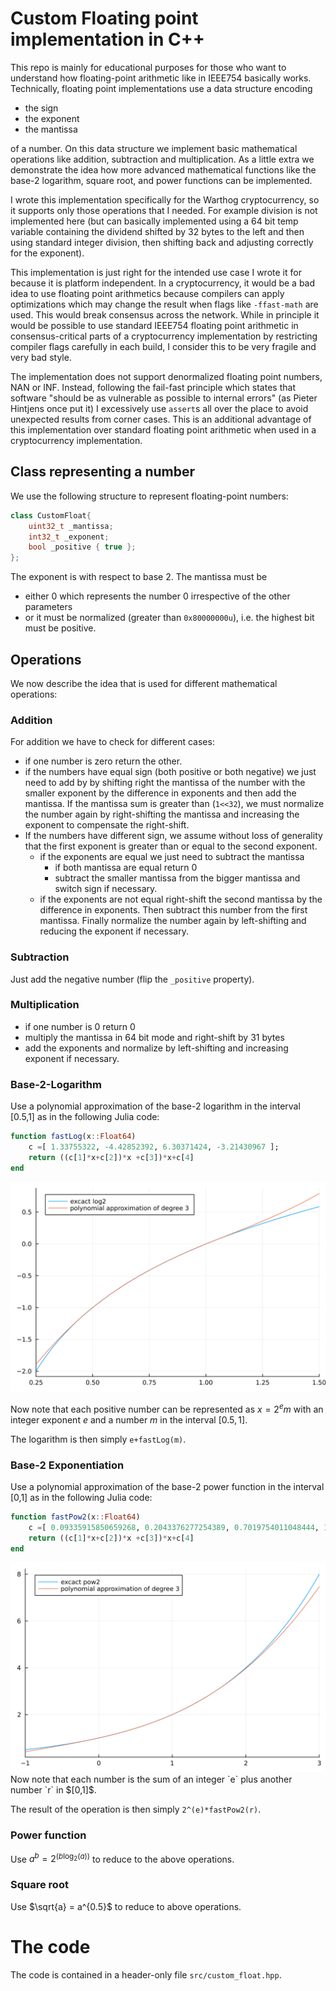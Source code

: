 # Custom Floating point implementation in C++
This repo is mainly for educational purposes for those who want to understand how floating-point arithmetic like in IEEE754 basically works. Technically, floating point implementations use a data structure encoding
- the sign
- the exponent
- the mantissa


of a number. On this data structure we implement basic mathematical operations like addition, subtraction and multiplication. As a little extra we demonstrate the idea how more advanced mathematical functions like the base-2 logarithm, square root, and power functions can be implemented. 

I wrote this implementation specifically for the Warthog cryptocurrency, so it supports only those operations that I needed. For example division is not implemented here (but can basically implemented using a 64 bit temp variable containing the dividend shifted by 32 bytes to the left and then using standard integer division, then shifting back and adjusting correctly for the exponent).

This implementation is just right for the intended use case I wrote it for because it is platform independent. In a cryptocurrency, it would be a bad idea to use floating point arithmetics because compilers can apply optimizations which may change the result when flags like `-ffast-math` are used. This would break consensus across the network.
While in principle it would be possible to use standard IEEE754 floating point arithmetic in consensus-critical parts of a cryptocurrency implementation by restricting compiler flags carefully in each build, I consider this to be very fragile and very bad style.

The implementation does not support denormalized floating point numbers, NAN or INF. Instead, following the fail-fast principle which states that software "should be as vulnerable as possible to internal errors" (as Pieter Hintjens once put it) I excessively use `assert`s all over the place to avoid unexpected results from corner cases. This is an additional advantage of this implementation over standard floating point arithmetic when used in a cryptocurrency implementation.

## Class representing a number
We use the following structure to represent floating-point numbers:
```c++
class CustomFloat{
    uint32_t _mantissa;
    int32_t _exponent;
    bool _positive { true };
};
```
The exponent is with respect to base 2. The mantissa must be
- either 0 which represents the number 0 irrespective of the other parameters
- or it must be normalized (greater than `0x80000000u`), i.e. the highest bit must be positive.


## Operations
We now describe the idea that is used for different mathematical operations:
### Addition
For addition we have to check for different cases:
 - if one number is zero return the other.
 - if the numbers have equal sign (both positive or both negative) we just need to add by by shifting right the mantissa of the number with the smaller exponent by the difference in exponents and then add the mantissa. If the mantissa sum is greater than (`1<<32`), we must normalize the number again by right-shifting the mantissa and increasing the exponent to compensate the right-shift.
 - If the numbers have different sign, we assume without loss of generality that the first exponent is greater than or equal to the second exponent. 
   - if the exponents are equal we just need to subtract the mantissa
	   + if both mantissa are equal return 0
	   + subtract the smaller mantissa from the bigger mantissa and switch sign if necessary.
   - if the exponents are not equal right-shift the second mantissa by the difference in exponents. Then subtract this number from the first mantissa. Finally normalize the number again by left-shifting and reducing the exponent if necessary.

### Subtraction
Just add the negative number (flip the `_positive` property).
   
### Multiplication
 - if one number is 0 return 0
 - multiply the mantissa in 64 bit mode and right-shift by 31 bytes
 - add the exponents and normalize by left-shifting and increasing exponent if necessary.
 
### Base-2-Logarithm
Use a polynomial approximation of the base-2 logarithm in the interval [0.5,1] as in the following Julia code:

```julia
function fastLog(x::Float64)
    c =[ 1.33755322, -4.42852392, 6.30371424, -3.21430967 ];
    return ((c[1]*x+c[2])*x +c[3])*x+c[4]
end
```
<img src="./log2.png" class="img-responsive" alt="Base 2 log"> 

Now note that each positive number can be represented as $x= 2^em$ 
with an integer exponent $e$ and a number $m$ in the interval $[0.5,1]$.

The logarithm is then simply `e+fastLog(m)`.

### Base-2 Exponentiation
Use a polynomial approximation of the base-2 power function in the interval [0,1] as in the following Julia code:
```julia
function fastPow2(x::Float64)
    c =[ 0.09335915850659268, 0.2043376277254389, 0.7019754011048444, 1.00020947 ];
    return ((c[1]*x+c[2])*x +c[3])*x+c[4]
end
```
<img src="./pow2.png" class="img-responsive" alt="Base 2 pow"> 
Now note that each number is the sum of an integer `e` plus another number `r` in $[0,1]$.

The result of the operation is then simply `2^(e)*fastPow2(r)`.
### Power function
Use $a^b = 2^{(b \log_2(a))}$ to reduce to the above operations.
### Square root
Use $\sqrt{a} = a^{0.5}$ to reduce to above operations.

# The code
The code is contained in a header-only file `src/custom_float.hpp`.
